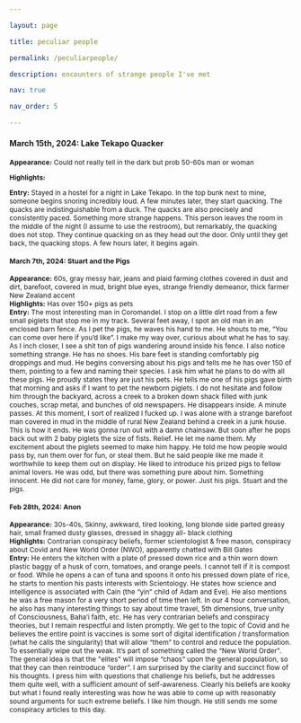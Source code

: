 ```yaml
---

layout: page

title: peculiar people

permalink: /peculiarpeople/

description: encounters of strange people I've met

nav: true

nav_order: 5

---
```


<h4>March 15th, 2024: Lake Tekapo Quacker</h4>

<div style="font-size: 12px;">

<b>Appearance:</b> Could not really tell in the dark but prob 50-60s man or woman<br>

<b>Highlights:</b> <br>

<b>Entry:</b> Stayed in a hostel for a night in Lake Tekapo. In the top bunk next to mine, someone begins snoring incredibly loud. A few minutes later, they start quacking. The quacks are indistinguishable from a duck. The quacks are also precisely and consistently paced. Something more strange happens. 
This person leaves the room in the middle of the night (I assume to use the restroom), but remarkably, the quacking does not stop. They continue quacking on as they head out the door. Only until they get back, the quacking stops. A few hours later, it begins again.


<h4>March 7th, 2024: Stuart and the Pigs</h4>
<div style="font-size: 12px;">
<b>Appearance:</b> 60s, gray messy hair, jeans and plaid farming clothes covered in dust and dirt, barefoot, covered in mud, bright blue eyes, strange friendly demeanor, thick farmer New Zealand accent<br>
<b>Highlights:</b> Has over 150+ pigs as pets<br>
<b>Entry:</b> The most interesting man in Coromandel. I stop on a little dirt road from a few small piglets that stop me in my track. Several feet away, I spot an old man in an enclosed barn fence. As I pet the pigs, he waves his hand to me. He shouts to me, “You can come over here if you’d like”. I make my way over, curious about what he has to say. As I inch closer, I see a shit ton of pigs wandering around inside his fence. I also notice something strange. He has no shoes. His bare feet is standing comfortably pig droppings and mud. He begins conversing about his pigs and tells me he has over 150 of them, pointing to a few and naming their species. I ask him what he plans to do with all these pigs. He proudly states they are just his pets.
He tells me one of his pigs gave birth that morning and asks if I want to pet the newborn piglets. I do not hesitate and follow him through the backyard, across a creek to a broken down shack filled with junk couches, scrap metal, and bunches of old newspapers. He disappears inside. A minute passes. At this moment, I sort of realized I fucked up. I was alone with a strange barefoot man covered in mud in the middle of rural New Zealand behind a creek in a junk house. This is how it ends. He was gonna run out with a damn chainsaw. But soon after he pops back out with 2 baby piglets the size of fists. Relief. He let me name them. My excitement about the piglets seemed to make him happy. He told me how people would pass by, run them over for fun, or steal them. But he said people like me made it worthwhile to keep them out on display. He liked to introduce his prized pigs to fellow animal lovers. He was odd, but there was something pure about him. Something innocent. He did not care for money, fame, glory, or power. Just his pigs. Stuart and the pigs. 


<h4>Feb 28th, 2024: Anon</h4>
<div style="font-size: 12px;">
<b>Appearance:</b> 30s-40s, Skinny, awkward, tired looking, long blonde side parted greasy hair, small framed dusty glasses, dressed in shaggy all- black clothing<br>
<b>Highlights:</b> Contrarian conspiracy beliefs, former scientologist & free mason, conspiracy about Covid and New World Order (NWO), apparently chatted with Bill Gates<br>
<b>Entry:</b> He enters the kitchen with a plate of pressed down rice and
a thin worn down plastic baggy of a husk of corn, tomatoes, and orange peels. I cannot 
tell if it is compost or food. While he opens a can of tuna and spoons 
it onto his pressed down plate of rice, he starts to mention his pasts interests with Scientology. He states how science and intelligence 
is associated with Cain (the “yin” child of Adam and Eve). He also mentions he was a free mason for a very short period of time then left. 
In our 4 hour conversation, he also has many interesting things to say about 
time travel, 5th dimensions, true unity of Consciousness, Baha’i faith, etc. He has very contrarian beliefs and conspiracy theories, but I remain respectful and listen promptly. We get to the 
topic of Covid and he believes the entire point is vaccines is some sort of digital identification / transformation (what he calls the singularity) that 
will allow “them” to control and reduce the population. To essentially wipe out the weak. It’s 
part of something called the “New World Order". The general idea is that the "elites" will impose “chaos” upon the general population, 
so that they can then reintroduce “order”. I am surprised by the clarity and succinct flow of his thoughts. I press him with questions that challenge his beliefs, but he addresses them quite well, with a sufficient amount of self-awareness. Clearly his beliefs are kooky but what I found really interesting was how he was able to come up with reasonably sound arguments 
for such extreme beliefs. I like him though. He still sends me some conspiracy articles to this day.

